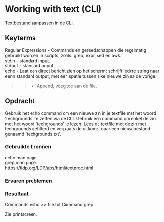 # Working with text (CLI)
Textbestand aanpassen in de CLI.

## Keyterms
Regular Expressions - Commands en gereedschappen die regelmatig gebruikt worden in scripts; zoals: grep, expr, sed en awk. <br/>
stdin - standard input. <br/>
stdout - standard ouput. <br/>
echo - Laat een direct bericht zien op het scherm; schrijft iedere string naar eenn standard output, met een spatie tussen elke nieuwe zin na de vorige. <br/>
>> - Append, voeg toe aan de file. 

## Opdracht
Gebruik het echo command om een nieuwe zin in je textfile met het woord 'techgrounds' te zetten via de CLI. Gebruik een command om enkel de zin met het woord 'techgrounds' te lezen. Lees de textfile met de zin met techgrounds gefilterd en verplaats de uitkomst naar een nieuw bestand genaamd 'techgrounds.txt'. 

### Gebruikte bronnen
echo man page. <br/>
grep man page. <br/>
https://tldp.org/LDP/abs/html/textproc.html

### Ervaren problemen


### Resultaat
Commands echo >> file.txt
Command grep 

Zie printscreen. 